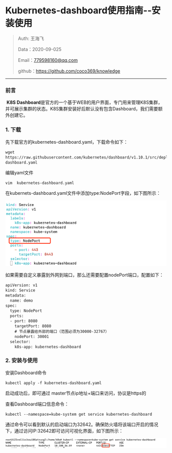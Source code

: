 # Kubernetes-dashboard使用指南--安装使用

> Auth: 王海飞
>
> Data：2020-09-025
>
> Email：779598160@qq.com
>
> github：https://github.com/coco369/knowledge

------

### 前言

​	**K8S Dashboard**是官方的一个基于WEB的用户界面，专门用来管理K8S集群，并可展示集群的状态。K8S集群安装好后默认没有包含Dashboard，我们需要额外创建它。

### 1. 下载

先下载官方的kubernetes-dashboard.yaml，下载命令如下：

```
wget https://raw.githubusercontent.com/kubernetes/dashboard/v1.10.1/src/deploy/recommended/kubernetes-dashboard.yaml
```

编辑yaml文件

 ```
vim  kubernetes-dashboard.yaml
 ```

在kubernets-dashboard.yaml文件中添加type:NodePort字段，如下图所示：

![](../images/k8s.3.修改dashboard.png)

如果需要自定义暴露到外网到端口，那么还需要配置nodePort端口，配置如下：

```
apiVersion: v1
kind: Service
metadata:
  name: demo
spec:
  type: NodePort
  ports:
  - port: 8080
    targetPort: 8080
    # 节点暴露给外部的端口（范围必须为30000-32767）
    nodePort: 30001
  selector:
    k8s-app: kubernetes-dashboard
```

### 2. 安装与使用

安装Dashboard命令

```
kubectl apply -f kubernetes-dashboard.yaml
```

启动成功后，即可通过 master节点ip地址+端口来访问，协议是https的

查看Dashboard端口信息命令：

```
kubectl --namespace=kube-system get service kubernetes-dashboard
```

通过命令可以看到默认的启动端口为32642。确保防火墙将该端口开启的情况下，通过访问IP:32642即可访问可视化界面，如下图所示：

![](../images/k8s.3.启动dashboard.png)

